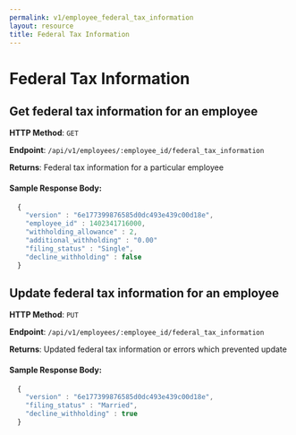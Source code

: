 ```yaml
---
permalink: v1/employee_federal_tax_information
layout: resource
title: Federal Tax Information
---
```



# Federal Tax Information

## Get federal tax information for an employee

**HTTP Method**: `GET`

**Endpoint**: `/api/v1/employees/:employee_id/federal_tax_information`

**Returns**: Federal tax information for a particular employee

#### Sample Response Body:

```javascript
  {
    "version" : "6e177399876585d0dc493e439c00d18e",
    "employee_id" : 1402341716000,
    "withholding_allowance" : 2,
    "additional_withholding" : "0.00"
    "filing_status" : "Single",
    "decline_withholding" : false
  }
```

## Update federal tax information for an employee

**HTTP Method**: `PUT`

**Endpoint**: `/api/v1/employees/:employee_id/federal_tax_information`

**Returns**: Updated federal tax information or errors which prevented update

#### Sample Response Body:

```javascript
  {
    "version" : "6e177399876585d0dc493e439c00d18e",
    "filing_status" : "Married",
    "decline_withholding" : true
  }
```



